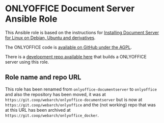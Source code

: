 # ONLYOFFICE Document Server Ansible Role

This Ansible role is based on the instructions for [Installing Document Server
for Linux on Debian, Ubuntu and
derivatives](https://helpcenter.onlyoffice.com/server/linux/document/linux-installation.aspx).

The ONLYOFFICE code is [available on GitHub under the
AGPL](https://github.com/ONLYOFFICE/DocumentServer).

There is a [development repo available
here](https://git.coop/webarch/nextcloud-server) that builds a ONLYOFFICE
server using this role.

## Role name and repo URL

This role has been renamed from `onlyoffice-documentserver` to `onlyoffice` and
also the repository has been moved, it was at
`https://git.coop/webarch/onlyoffice-documentserver` but is now at
`https://git.coop/webarch/onlyoffice` and the (not working) repo that was at
this URL has been archived at `https://git.coop/webarch/onlyoffice_docker`.
